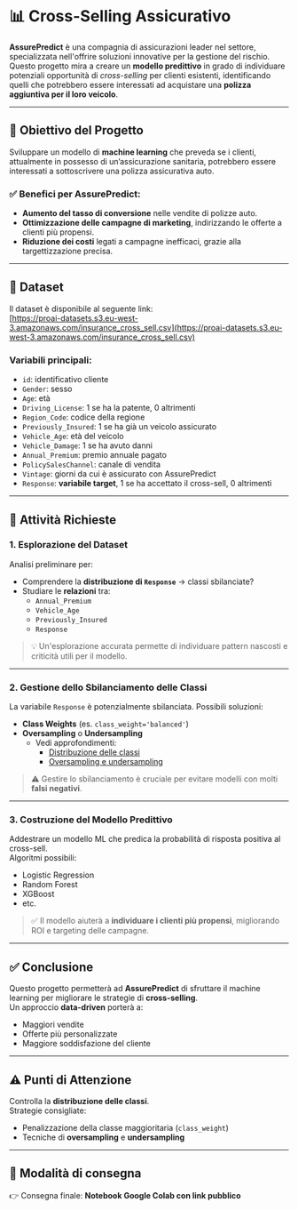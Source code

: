 # 📊 Cross-Selling Assicurativo

**AssurePredict** è una compagnia di assicurazioni leader nel settore, specializzata nell'offrire soluzioni innovative per la gestione del rischio.  
Questo progetto mira a creare un **modello predittivo** in grado di individuare potenziali opportunità di *cross-selling* per clienti esistenti, identificando quelli che potrebbero essere interessati ad acquistare una **polizza aggiuntiva per il loro veicolo**.

---

## 🎯 Obiettivo del Progetto

Sviluppare un modello di **machine learning** che preveda se i clienti, attualmente in possesso di un’assicurazione sanitaria, potrebbero essere interessati a sottoscrivere una polizza assicurativa auto.

### ✅ Benefici per AssurePredict:
- **Aumento del tasso di conversione** nelle vendite di polizze auto.  
- **Ottimizzazione delle campagne di marketing**, indirizzando le offerte a clienti più propensi.  
- **Riduzione dei costi** legati a campagne inefficaci, grazie alla targettizzazione precisa.

---

## 📂 Dataset

Il dataset è disponibile al seguente link:  
[https://proai-datasets.s3.eu-west-3.amazonaws.com/insurance_cross_sell.csv](https://proai-datasets.s3.eu-west-3.amazonaws.com/insurance_cross_sell.csv)

### Variabili principali:
- `id`: identificativo cliente  
- `Gender`: sesso  
- `Age`: età  
- `Driving_License`: 1 se ha la patente, 0 altrimenti  
- `Region_Code`: codice della regione  
- `Previously_Insured`: 1 se ha già un veicolo assicurato  
- `Vehicle_Age`: età del veicolo  
- `Vehicle_Damage`: 1 se ha avuto danni  
- `Annual_Premium`: premio annuale pagato  
- `PolicySalesChannel`: canale di vendita  
- `Vintage`: giorni da cui è assicurato con AssurePredict  
- `Response`: **variabile target**, 1 se ha accettato il cross-sell, 0 altrimenti  

---

## 🧪 Attività Richieste

### 1. Esplorazione del Dataset
Analisi preliminare per:
- Comprendere la **distribuzione di `Response`** → classi sbilanciate?
- Studiare le **relazioni** tra:
  - `Annual_Premium`
  - `Vehicle_Age`
  - `Previously_Insured`
  - `Response`

> 💡 Un'esplorazione accurata permette di individuare pattern nascosti e criticità utili per il modello.

---

### 2. Gestione dello Sbilanciamento delle Classi

La variabile `Response` è potenzialmente sbilanciata. Possibili soluzioni:
- **Class Weights** (es. `class_weight='balanced'`)  
- **Oversampling** o **Undersampling**  
  - Vedi approfondimenti:
    - [Distribuzione delle classi](https://machinelearningmastery.com/tactics-to-combat-imbalanced-classes-in-your-machine-learning-dataset/)
    - [Oversampling e undersampling](https://machinelearningmastery.com/random-oversampling-and-undersampling-for-imbalanced-classification/)

> ⚠️ Gestire lo sbilanciamento è cruciale per evitare modelli con molti **falsi negativi**.

---

### 3. Costruzione del Modello Predittivo

Addestrare un modello ML che predica la probabilità di risposta positiva al cross-sell.  
Algoritmi possibili:
- Logistic Regression
- Random Forest
- XGBoost  
- etc.

> ✅ Il modello aiuterà a **individuare i clienti più propensi**, migliorando ROI e targeting delle campagne.

---

## ✅ Conclusione

Questo progetto permetterà ad **AssurePredict** di sfruttare il machine learning per migliorare le strategie di **cross-selling**.  
Un approccio **data-driven** porterà a:
- Maggiori vendite
- Offerte più personalizzate
- Maggiore soddisfazione del cliente

---

## ⚠️ Punti di Attenzione

Controlla la **distribuzione delle classi**.  
Strategie consigliate:
- Penalizzazione della classe maggioritaria (`class_weight`)
- Tecniche di **oversampling** e **undersampling**

---

## 📎 Modalità di consegna

👉 Consegna finale: **Notebook Google Colab con link pubblico**
